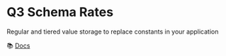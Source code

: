 <h1>Q3 Schema Rates</h1>
<p>Regular and tiered value storage to replace constants in your application</p>
<p>📚 <a href="https://3merge.gitbook.io/q3/api/schemas/rates">Docs</a></p>

